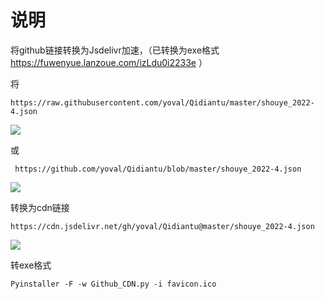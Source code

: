 

# 说明

将github链接转换为Jsdelivr加速，（已转换为exe格式 https://fuwenyue.lanzoue.com/izLdu0i2233e ）

将

`https://raw.githubusercontent.com/yoval/Qidiantu/master/shouye_2022-4.json`

![](https://cdn.jsdelivr.net/gh/yoval/Github2Jsdelivr@master/imgs/githubusercontent.png)

或

`
https://github.com/yoval/Qidiantu/blob/master/shouye_2022-4.json`

![](https://cdn.jsdelivr.net/gh/yoval/Github2Jsdelivr@master/imgs/github.png)

转换为cdn链接

`https://cdn.jsdelivr.net/gh/yoval/Qidiantu@master/shouye_2022-4.json`

![](https://cdn.jsdelivr.net/gh/yoval/Github2Jsdelivr@master/imgs/jsdelivr.png)

转exe格式

`Pyinstaller -F -w Github_CDN.py -i favicon.ico`
